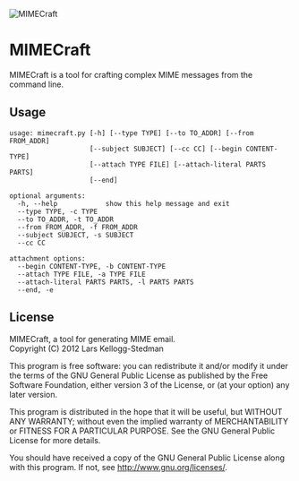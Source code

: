 ![MIMECraft][logo]

MIMECraft
=========

MIMECraft is a tool for crafting complex MIME messages from the command line.

Usage
-----

    usage: mimecraft.py [-h] [--type TYPE] [--to TO_ADDR] [--from FROM_ADDR]
                        [--subject SUBJECT] [--cc CC] [--begin CONTENT-TYPE]
                        [--attach TYPE FILE] [--attach-literal PARTS PARTS]
                        [--end]

    optional arguments:
      -h, --help            show this help message and exit
      --type TYPE, -c TYPE
      --to TO_ADDR, -t TO_ADDR
      --from FROM_ADDR, -f FROM_ADDR
      --subject SUBJECT, -s SUBJECT
      --cc CC

    attachment options:
      --begin CONTENT-TYPE, -b CONTENT-TYPE
      --attach TYPE FILE, -a TYPE FILE
      --attach-literal PARTS PARTS, -l PARTS PARTS
      --end, -e

[logo]: cid:mimecraft.png

License
-------

MIMECraft, a tool for generating MIME email.  
Copyright (C) 2012 Lars Kellogg-Stedman

This program is free software: you can redistribute it and/or modify
it under the terms of the GNU General Public License as published by
the Free Software Foundation, either version 3 of the License, or
(at your option) any later version.

This program is distributed in the hope that it will be useful,
but WITHOUT ANY WARRANTY; without even the implied warranty of
MERCHANTABILITY or FITNESS FOR A PARTICULAR PURPOSE.  See the
GNU General Public License for more details.

You should have received a copy of the GNU General Public License
along with this program.  If not, see <http://www.gnu.org/licenses/>.

